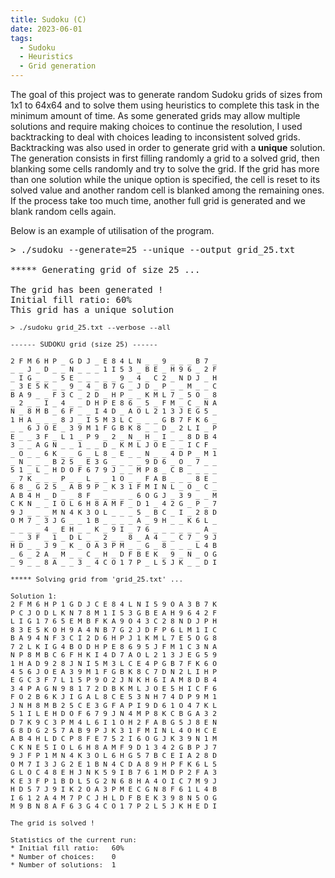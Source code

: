 ```yaml
---
title: Sudoku (C)
date: 2023-06-01
tags:
  - Sudoku
  - Heuristics
  - Grid generation
---
```


The goal of this project was to generate random Sudoku grids of sizes from 1x1 to 64x64 and to solve them using heuristics to complete this task in the minimum amount of time. As some generated grids may allow multiple solutions and require making choices to continue the resolution, I used backtracking to deal with choices leading to inconsistent solved grids. Backtracking was also used in order to generate grid with a **unique** solution. The generation consists in first filling randomly a grid to a solved grid, then blanking some cells randomly and try to solve the grid. If the grid has more than one solution while the unique option is specified, the cell is reset to its solved value and another random cell is blanked among the remaining ones. If the process take too much time, another full grid is generated and we blank random cells again.

Below is an example of utilisation of the program.

<pre>> ./sudoku --generate=25 --unique --output grid_25.txt

***** Generating grid of size 25 ...

The grid has been generated !
Initial fill ratio: 60%
This grid has a unique solution
</pre>

<pre style="font-size: 0.8em; line-height: 1.2;">> ./sudoku grid_25.txt --verbose --all 

------ SUDOKU grid (size 25) ------

2 F M 6 H P _ G D J _ E 8 4 L N _ _ 9 _ _ _ B 7 _ 
_ _ J _ D _ _ N _ _ _ 1 I 5 3 _ B E _ H 9 6 _ 2 F 
_ I G _ _ _ 5 E _ _ _ _ _ 9 _ 4 _ C 2 _ N D J _ H 
_ 3 E 5 K _ _ 9 _ 4 _ B 7 G _ J D _ P _ _ M _ _ C 
B A 9 _ _ F 3 C _ 2 D _ H P _ _ K M L 7 _ 5 O _ 8 
_ 2 _ _ I _ 4 _ _ D H P E 8 6 _ 5 _ F M _ C _ N A 
N _ 8 M B _ 6 F _ _ I 4 D _ A O L 2 1 3 J E G 5 _ 
1 H A _ _ _ 8 J _ I 5 M 3 L C _ _ _ G B 7 F K 6 _ 
_ _ 6 J O E _ 3 9 M 1 F G B K 8 _ _ D _ 2 L I _ P 
E _ _ 3 F _ L 1 _ P 9 _ 2 _ N _ H _ I _ _ 8 D B 4 
3 _ _ A G N _ _ 1 _ _ D _ K M L J O E _ _ I C F _ 
_ O _ _ 6 K _ _ G _ L 8 _ E _ _ N _ _ 4 D P _ M 1 
_ N _ _ _ B 2 5 _ E 3 G _ _ _ _ 9 D 6 _ O _ 7 _ _ 
5 1 _ L _ H D O F 6 7 9 J _ _ M P 8 _ C B _ _ _ _ 
_ 7 K _ _ _ P _ _ L _ _ 1 O _ _ F A B _ _ _ 8 E _ 
6 8 _ G 2 5 _ A B 9 P _ K 3 1 F M I N L _ O _ C _ 
A B 4 H _ D _ _ 8 F _ _ _ _ _ 6 O G J _ 3 9 _ _ M 
C K N _ _ I O L 6 H 8 A M F _ D 1 _ 4 2 G _ P _ 7 
9 J _ _ _ M N 4 K 3 O L _ _ _ 5 _ B C _ I _ 2 8 D 
O M 7 _ 3 J G _ _ 1 B _ _ _ _ A _ 9 H _ _ K 6 L _ 
_ _ _ _ 4 _ E H _ _ K _ 9 I _ 7 6 _ _ _ _ _ _ A _ 
_ _ 3 F _ 1 _ D L _ _ 2 _ _ 8 _ A 4 _ _ C 7 _ 9 J 
H D _ _ J 9 _ K _ O A 3 P M _ _ G _ 8 _ _ _ L 4 B 
_ 6 _ 2 A _ M _ _ C _ H _ D F B E K _ 9 _ N _ O G 
_ 9 _ _ 8 A _ _ 3 _ 4 C O 1 7 P _ L 5 J K _ _ D I 

***** Solving grid from &apos;grid_25.txt&apos; ...

Solution 1:
2 F M 6 H P 1 G D J C E 8 4 L N I 5 9 O A 3 B 7 K 
P C J O D L K N 7 8 M 1 I 5 3 G B E A H 9 6 4 2 F 
L I G 1 7 6 5 E M B F K A 9 O 4 3 C 2 8 N D J P H 
8 3 E 5 K O H 9 A 4 N B 7 G 2 J D F P 6 L M 1 I C 
B A 9 4 N F 3 C I 2 D 6 H P J 1 K M L 7 E 5 O G 8 
7 2 L K I G 4 B O D H P E 8 6 9 5 J F M 1 C 3 N A 
N P 8 M B C 6 F H K I 4 D 7 A O L 2 1 3 J E G 5 9 
1 H A D 9 2 8 J N I 5 M 3 L C E 4 P G B 7 F K 6 O 
4 5 6 J O E A 3 9 M 1 F G B K 8 C 7 D N 2 L I H P 
E G C 3 F 7 L 1 5 P 9 O 2 J N K H 6 I A M 8 D B 4 
3 4 P A G N 9 8 1 7 2 D B K M L J O E 5 H I C F 6 
F O 2 B 6 K J I G A L 8 C E 5 3 N H 7 4 D P 9 M 1 
J N H 8 M B 2 5 C E 3 G F A P I 9 D 6 1 O 4 7 K L 
5 1 I L E H D O F 6 7 9 J N 4 M P 8 K C B G A 3 2 
D 7 K 9 C 3 P M 4 L 6 I 1 O H 2 F A B G 5 J 8 E N 
6 8 D G 2 5 7 A B 9 P J K 3 1 F M I N L 4 O H C E 
A B 4 H L D C P 8 F E 7 5 2 I 6 O G J K 3 9 N 1 M 
C K N E 5 I O L 6 H 8 A M F 9 D 1 3 4 2 G B P J 7 
9 J F P 1 M N 4 K 3 O L 6 H G 5 7 B C E I A 2 8 D 
O M 7 I 3 J G 2 E 1 B N 4 C D A 8 9 H P F K 6 L 5 
G L O C 4 8 E H J N K 5 9 I B 7 6 1 M D P 2 F A 3 
K E 3 F P 1 B D L 5 G 2 N 6 8 H A 4 O I C 7 M 9 J 
H D 5 7 J 9 I K 2 O A 3 P M E C G N 8 F 6 1 L 4 B 
I 6 1 2 A 4 M 7 P C J H L D F B E K 3 9 8 N 5 O G 
M 9 B N 8 A F 6 3 G 4 C O 1 7 P 2 L 5 J K H E D I 

The grid is solved !

Statistics of the current run:
* Initial fill ratio:	60%
* Number of choices:	0
* Number of solutions:	1
</pre>

<!--more-->
